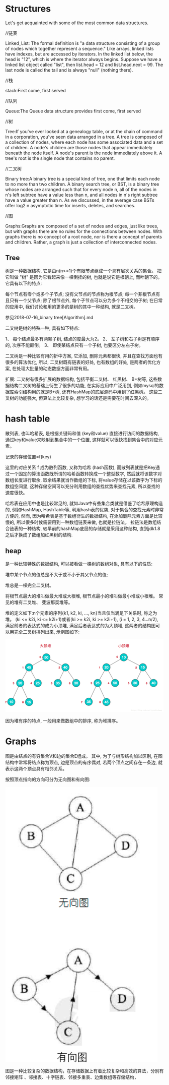 # Structures

Let's get acquainted with some of the most common data structures.

//链表

Linked_List: The formal definition is "a data structure consisting of a group of nodes which together represent a sequence." Like arrays, linked lists have indexes, but are accessed by iterators. In the linked list below, the head is "12", which is where the iterator always begins. Suppose we have a linked list object called "list", then list.head = 12 and list.head.next = 99. The last node is called the tail and is always "null" (nothing there).

//栈

stack:First come, first served

//队列

Queue:The Queue data structure provides first come, first served

//树

Tree:If you've ever looked at a genealogy table, or at the chain of command in a corporation, you've seen data arranged in a tree. A tree is composed of a collection of nodes, where each node has some associated data and a set of children. A node's children are those nodes that appear immediately beneath the node itself. A node's parent is the node immediately above it. A tree's root is the single node that contains no parent.

//二叉树

Binary tree:A binary tree is a special kind of tree, one that limits each node to no more than two children. A binary search tree, or BST, is a binary tree whose nodes are arranged such that for every node n, all of the nodes in n's left subtree have a value less than n, and all nodes in n's right subtree have a value greater than n. As we discussed, in the average case BSTs offer log2 n asymptotic time for inserts, deletes, and searches.

//图

Graphs:Graphs are composed of a set of nodes and edges, just like trees, but with graphs there are no rules for the connections between nodes. With graphs there is no concept of a root node, nor is there a concept of parents and children. Rather, a graph is just a collection of interconnected nodes.

## Tree

树是一种数据结构, 它是由n(n>=1)个有限节点组成一个具有层次关系的集合。 把它叫做 "树" 是因为它看起来像一棵倒挂的树, 也就是说它是根朝上, 而叶朝下的。 它具有以下的特点:

每个节点有零个或多个子节点; 
没有父节点的节点称为根节点; 
每一个非根节点有且只有一个父节点; 
除了根节点外, 每个子节点可以分为多个不相交的子树; 
在日常的应用中, 我们讨论和用的更多的是树的其中一种结构, 就是二叉树。 

参见2018-07-16_binary tree[Algorithm].md

二叉树是树的特殊一种, 具有如下特点:

1、 每个结点最多有两颗子树, 结点的度最大为2。 
2、 左子树和右子树是有顺序的, 次序不能颠倒。 
3、 即使某结点只有一个子树, 也要区分左右子树。 

二叉树是一种比较有用的折中方案, 它添加, 删除元素都很快, 并且在查找方面也有很多的算法优化, 所以, 二叉树既有链表的好处, 也有数组的好处, 是两者的优化方案, 在处理大批量的动态数据方面非常有用。 

扩展: 
二叉树有很多扩展的数据结构, 包括平衡二叉树、 红黑树、 B+树等, 这些数据结构二叉树的基础上衍生了很多的功能, 在实际应用中广泛用到, 例如mysql的数据库索引结构用的就是B+树, 还有HashMap的底层源码中用到了红黑树。 这些二叉树的功能强大, 但算法上比较复杂, 想学习的话还是需要花时间去深入的。 

# hash table

散列表, 也叫哈希表, 是根据关键码和值 (key和value) 直接进行访问的数据结构, 通过key和value来映射到集合中的一个位置, 这样就可以很快找到集合中的对应元素。 

记录的存储位置=f(key)

这里的对应关系 f 成为散列函数, 又称为哈希 (hash函数), 而散列表就是把Key通过一个固定的算法函数既所谓的哈希函数转换成一个整型数字, 然后就将该数字对数组长度进行取余, 取余结果就当作数组的下标, 将value存储在以该数字为下标的数组空间里, 这种存储空间可以充分利用数组的查找优势来查找元素, 所以查找的速度很快。 

哈希表在应用中也是比较常见的, 就如Java中有些集合类就是借鉴了哈希原理构造的, 例如HashMap, HashTable等, 利用hash表的优势, 对于集合的查找元素时非常方便的, 然而, 因为哈希表是基于数组衍生的数据结构, 在添加删除元素方面是比较慢的, 所以很多时候需要用到一种数组链表来做, 也就是拉链法。 拉链法是数组结合链表的一种结构, 较早前的hashMap底层的存储就是采用这种结构, 直到jdk1.8之后才换成了数组加红黑树的结构.

## heap

是一种比较特殊的数据结构, 可以被看做一棵树的数组对象, 具有以下的性质:

堆中某个节点的值总是不大于或不小于其父节点的值; 

堆总是一棵完全二叉树。 

将根节点最大的堆叫做最大堆或大根堆, 根节点最小的堆叫做最小堆或小根堆。 常见的堆有二叉堆、 斐波那契堆等。 

堆的定义如下:n个元素的序列{k1, k2, ki, …, kn}当且仅当满足下关系时, 称之为堆。 
(ki <= k2i, ki <= k2i+1)或者(ki >= k2i, ki >= k2i+1), (i = 1, 2, 3, 4…n/2), 满足前者的表达式的成为小顶堆, 满足后者表达式的为大顶堆, 这两者的结构图可以用完全二叉树排列出来, 示例图如下: 

![img](../../img/2018122301.png)

因为堆有序的特点, 一般用来做数组中的排序, 称为堆排序。 

# Graphs

图是由结点的有穷集合V和边的集合E组成。 其中, 为了与树形结构加以区别, 在图结构中常常将结点称为顶点, 边是顶点的有序偶对, 若两个顶点之间存在一条边, 就表示这两个顶点具有相邻关系。 

按照顶点指向的方向可分为无向图和有向图: 

![img](../../img/2018122302.png)


图是一种比较复杂的数据结构，在存储数据上有着比较复杂和高效的算法，分别有邻接矩阵 、邻接表、十字链表、邻接多重表、边集数组等存储结构，